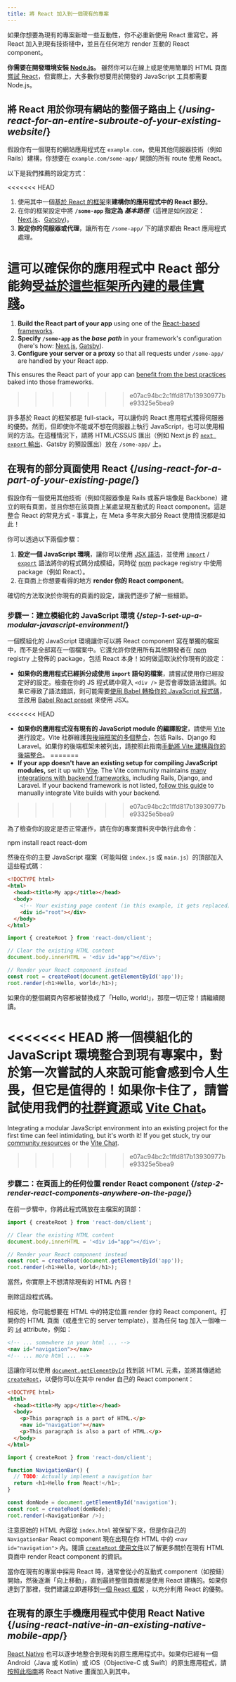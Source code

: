 ```yaml
---
title: 將 React 加入到一個現有的專案
---
```


<Intro>

如果你想要為現有的專案新增一些互動性，你不必重新使用 React 重寫它。將 React 加入到現有技術棧中，並且在任何地方 render 互動的 React component。

</Intro>

<Note>

**你需要在開發環境安裝 [Node.js](https://nodejs.org/en/)。** 雖然你可以在線上或是使用簡單的 HTML 頁面[嘗試 React](/learn/installation#try-react)，但實際上，大多數你想要用於開發的 JavaScript 工具都需要 Node.js。

</Note>

## 將 React 用於你現有網站的整個子路由上 {/*using-react-for-an-entire-subroute-of-your-existing-website*/}

假設你有一個現有的網站應用程式在 `example.com`，使用其他伺服器技術（例如 Rails）建構，你想要在 `example.com/some-app/` 開頭的所有 route 使用 React。

以下是我們推薦的設定方式：

<<<<<<< HEAD
1. 使用其中一個[基於 React 的框架]((/learn/start-a-new-react-project))來**建構你的應用程式中的 React 部分**。
2. 在你的框架設定中將 **`/some-app` 指定為 *基本路徑***（這裡是如何設定：[Next.js](https://nextjs.org/docs/app/api-reference/config/next-config-js/basePath)、[Gatsby](https://www.gatsbyjs.com/docs/how-to/previews-deploys-hosting/path-prefix/))。
3. **設定你的伺服器或代理**，讓所有在 `/some-app/` 下的請求都由 React 應用程式處理。

這可以確保你的應用程式中 React 部分能夠[受益於這些框架所內建的最佳實踐](/learn/start-a-new-react-project#can-i-use-react-without-a-framework)。
=======
1. **Build the React part of your app** using one of the [React-based frameworks](/learn/start-a-new-react-project).
2. **Specify `/some-app` as the *base path*** in your framework's configuration (here's how: [Next.js](https://nextjs.org/docs/app/api-reference/config/next-config-js/basePath), [Gatsby](https://www.gatsbyjs.com/docs/how-to/previews-deploys-hosting/path-prefix/)).
3. **Configure your server or a proxy** so that all requests under `/some-app/` are handled by your React app.

This ensures the React part of your app can [benefit from the best practices](/learn/build-a-react-app-from-scratch#consider-using-a-framework) baked into those frameworks.
>>>>>>> e07ac94bc2c1ffd817b13930977be93325e5bea9

許多基於 React 的框架都是 full-stack，可以讓你的 React 應用程式獲得伺服器的優勢。然而，但即使你不能或不想在伺服器上執行 JavaScript，也可以使用相同的方法。在這種情況下，請將 HTML/CSS/JS 匯出（例如 Next.js 的 [`next export` 輸出](https://nextjs.org/docs/advanced-features/static-html-export)、Gatsby 的預設匯出）放在 `/some-app/` 上。

## 在現有的部分頁面使用 React {/*using-react-for-a-part-of-your-existing-page*/}

假設你有一個使用其他技術（例如伺服器像是 Rails 或客戶端像是 Backbone）建立的現有頁面，並且你想在該頁面上某處呈現互動式的 React component。這是整合 React 的常見方式 - 事實上，在 Meta 多年來大部分 React 使用情況都是如此！

你可以透過以下兩個步驟：

1. **設定一個 JavaScript 環境**，讓你可以使用 [JSX 語法](/learn/writing-markup-with-jsx)，並使用 [`import`](https://developer.mozilla.org/en-US/docs/Web/JavaScript/Reference/Statements/import) / [`export`](https://developer.mozilla.org/en-US/docs/Web/JavaScript/Reference/Statements/export) 語法將你的程式碼分成模組，同時從 [npm](https://www.npmjs.com/) package registry 中使用 package（例如 React）。
2. 在頁面上你想要看得的地方 **render 你的 React component**。

確切的方法取決於你現有的頁面的設定，讓我們逐步了解一些細節。

### 步驟一：建立模組化的 JavaScript 環境 {/*step-1-set-up-a-modular-javascript-environment*/}

一個模組化的 JavaScript 環境讓你可以將 React component 寫在單獨的檔案中，而不是全部寫在一個檔案中。它還允許你使用所有其他開發者在 [npm](https://www.npmjs.com/) registry 上發佈的 package，包括 React 本身！如何做這取決於你現有的設定：

* **如果你的應用程式已經拆分成使用 `import` 語句的檔案**，請嘗試使用你已經設定好的設定。檢查在你的 JS 程式碼中寫入 `<div />` 是否會導致語法錯誤。如果它導致了語法錯誤，則可能需要[使用 Babel 轉換你的 JavaScript 程式碼](https://babeljs.io/setup)，並啟用 [Babel React preset](https://babeljs.io/docs/babel-preset-react) 來使用 JSX。

<<<<<<< HEAD
* **如果你的應用程式沒有現有的 JavaScript module 的編譯設定**，請使用 [Vite](https://vitejs.dev/) 進行設定。Vite 社群維護[與後端框架的多個整合](https://github.com/vitejs/awesome-vite#integrations-with-backends)，包括 Rails、Django 和 Laravel。如果你的後端框架未被列出，請按照此指南[手動將 Vite 建構與你的後端整合](https://vitejs.dev/guide/backend-integration.html)。
=======
* **If your app doesn't have an existing setup for compiling JavaScript modules,** set it up with [Vite](https://vite.dev/). The Vite community maintains [many integrations with backend frameworks](https://github.com/vitejs/awesome-vite#integrations-with-backends), including Rails, Django, and Laravel. If your backend framework is not listed, [follow this guide](https://vite.dev/guide/backend-integration.html) to manually integrate Vite builds with your backend.
>>>>>>> e07ac94bc2c1ffd817b13930977be93325e5bea9

為了檢查你的設定是否正常運作，請在你的專案資料夾中執行此命令：

<TerminalBlock>
npm install react react-dom
</TerminalBlock>

然後在你的主要 JavaScript 檔案（可能叫做 `index.js` 或 `main.js`）的頂部加入這些程式碼：

<Sandpack>

```html public/index.html hidden
<!DOCTYPE html>
<html>
  <head><title>My app</title></head>
  <body>
    <!-- Your existing page content (in this example, it gets replaced) -->
    <div id="root"></div>
  </body>
</html>
```

```js src/index.js active
import { createRoot } from 'react-dom/client';

// Clear the existing HTML content
document.body.innerHTML = '<div id="app"></div>';

// Render your React component instead
const root = createRoot(document.getElementById('app'));
root.render(<h1>Hello, world</h1>);
```

</Sandpack>

如果你的整個網頁內容都被替換成了「Hello, world!」，那麼一切正常！請繼續閱讀。

<Note>

<<<<<<< HEAD
將一個模組化的 JavaScript 環境整合到現有專案中，對於第一次嘗試的人來說可能會感到令人生畏，但它是值得的！如果你卡住了，請嘗試使用我們的[社群資源](/community)或 [Vite Chat](https://chat.vitejs.dev/)。
=======
Integrating a modular JavaScript environment into an existing project for the first time can feel intimidating, but it's worth it! If you get stuck, try our [community resources](/community) or the [Vite Chat](https://chat.vite.dev/).
>>>>>>> e07ac94bc2c1ffd817b13930977be93325e5bea9

</Note>

### 步驟二：在頁面上的任何位置 render React component {/*step-2-render-react-components-anywhere-on-the-page*/}

在前一步驟中，你將此程式碼放在主檔案的頂部：

```js
import { createRoot } from 'react-dom/client';

// Clear the existing HTML content
document.body.innerHTML = '<div id="app"></div>';

// Render your React component instead
const root = createRoot(document.getElementById('app'));
root.render(<h1>Hello, world</h1>);
```

當然，你實際上不想清除現有的 HTML 內容！

刪除這段程式碼。

相反地，你可能想要在 HTML 中的特定位置 render 你的 React component。打開你的 HTML 頁面（或產生它的 server template），並為任何 tag 加入一個唯一的 [`id`](https://developer.mozilla.org/en-US/docs/Web/HTML/Global_attributes/id) attribute，例如：

```html
<!-- ... somewhere in your html ... -->
<nav id="navigation"></nav>
<!-- ... more html ... -->
```

這讓你可以使用 [`document.getElementById`](https://developer.mozilla.org/zh-TW/docs/Web/API/Document/getElementById) 找到該 HTML 元素，並將其傳遞給 [`createRoot`](/reference/react-dom/client/createRoot)，以便你可以在其中 render 自己的 React component：

<Sandpack>

```html public/index.html
<!DOCTYPE html>
<html>
  <head><title>My app</title></head>
  <body>
    <p>This paragraph is a part of HTML.</p>
    <nav id="navigation"></nav>
    <p>This paragraph is also a part of HTML.</p>
  </body>
</html>
```

```js src/index.js active
import { createRoot } from 'react-dom/client';

function NavigationBar() {
  // TODO: Actually implement a navigation bar
  return <h1>Hello from React!</h1>;
}

const domNode = document.getElementById('navigation');
const root = createRoot(domNode);
root.render(<NavigationBar />);
```

</Sandpack>

注意原始的 HTML 內容從 `index.html` 被保留下來，但是你自己的 `NavigationBar` React component 現在出現在你 HTML 中的 `<nav id="navigation">` 內。閱讀 [`createRoot` 使用文件](/reference/react-dom/client/createRoot#rendering-a-page-partially-built-with-react)以了解更多關於在現有 HTML 頁面中 render React component 的資訊。

當你在現有的專案中採用 React 時，通常會從小的互動式 component（如按鈕）開始，然後逐漸「向上移動」，直到最終整個頁面都是使用 React 建構的。如果你達到了那裡，我們建議立即遷移到[一個 React 框架](/learn/start-a-new-react-project) ，以充分利用 React 的優勢。

## 在現有的原生手機應用程式中使用 React Native {/*using-react-native-in-an-existing-native-mobile-app*/}

[React Native](https://reactnative.dev/) 也可以逐步地整合到現有的原生應用程式中。如果你已經有一個 Android（Java 或 Kotlin）或 iOS（Objective-C 或 Swift）的原生應用程式，請[按照此指南](https://reactnative.dev/docs/integration-with-existing-apps)將 React Native 畫面加入到其中。

